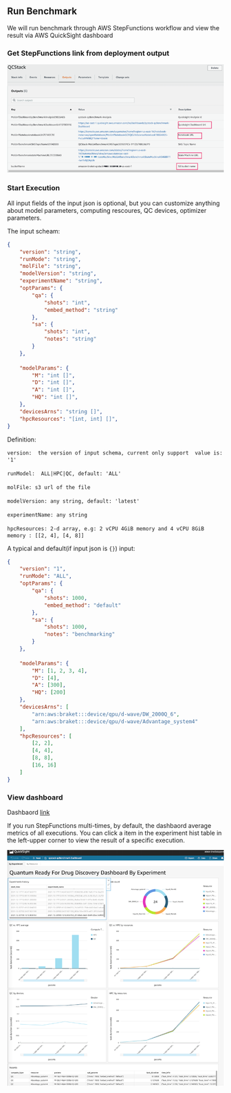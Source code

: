 ## Run Benchmark

We will run benchmark through AWS StepFunctions workflow and view the result via AWS QuickSight dashboard

### Get StepFunctions link from deployment output

![deployment output](../images/deploy_output.png)


### Start Execution

All input fields of the input json is optional, but you can customize anything about model parameters, computing rescoures, QC devices, optimizer parameters. 

The input scheam:
```json
{
    "version": "string",
    "runMode": "string",
    "molFile": "string",
    "modelVersion": "string",
    "experimentName": "string",
    "optParams": {
        "qa": {
            "shots": "int",
            "embed_method": "string"
        },
        "sa": {
            "shots": "int",
            "notes": "string"
        }
    },

    "modelParams": {
        "M": "int []",
        "D": "int []",
        "A": "int []",
        "HQ": "int []",
    },
    "devicesArns": "string []",
    "hpcResources": "[int, int] []",
}

```
Definition: 

    version:  the version of input schema, current only support  value is: '1'

    runModel:  ALL|HPC|QC, default: 'ALL'

    molFile: s3 url of the file

    modelVersion: any string, default: 'latest'

    experimentName: any string

    hpcResources: 2-d array, e.g: 2 vCPU 4GiB memory and 4 vCPU 8GiB memory : [[2, 4], [4, 8]] 

A typical and default(if input json is `{}`) input:
```json
{
    "version": "1",
    "runMode": "ALL",
    "optParams": {
        "qa": {
            "shots": 1000,
            "embed_method": "default"
        },
        "sa": {
            "shots": 1000,
            "notes": "benchmarking"
        }
    },

    "modelParams": {
        "M": [1, 2, 3, 4],
        "D": [4],
        "A": [300],
        "HQ": [200]
    },
    "devicesArns": [
        "arn:aws:braket:::device/qpu/d-wave/DW_2000Q_6",
        "arn:aws:braket:::device/qpu/d-wave/Advantage_system4"
    ],
    "hpcResources": [
        [2, 2],
        [4, 4],
        [8, 8],
        [16, 16]
    ]
}

```

### View dashboard

Dashbaord [link](https://us-east-1.quicksight.aws.amazon.com/sn/dashboards/qcstack-qcBenchmark-Dashboard)

If you run StepFunctions multi-times, by default, the dashbaord average  metrics of all executions. You can click a item in the experiment hist table in the left-upper corner to view the result of a specific execution.  

![dashboard](../images/quicksight_dashboard.png)



